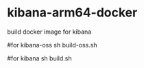 # kibana-arm64-docker
build docker image for kibana



#for kibana-oss 
sh build-oss.sh

#for kibana
sh build.sh
